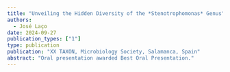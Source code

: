 ```yaml
---
title: "Unveiling the Hidden Diversity of the *Stenotrophomonas* Genus"
authors:
  - José Laço
date: 2024-09-27
publication_types: ["1"]
type: publication
publication: "XX TAXON, Microbiology Society, Salamanca, Spain"
abstract: "Oral presentation awarded Best Oral Presentation."
---
```

